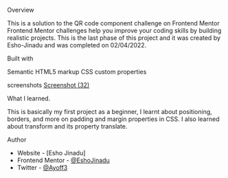 Overview

This is a solution to the QR code component challenge on Frontend Mentor
Frontend Mentor challenges help you improve your coding skills by building realistic projects.
This is the last phase of this project and it was created by Esho-Jinadu and was completed on 02/04/2022.

Built with

Semantic HTML5 markup
CSS custom properties

screenshots
[Screenshot (32)](https://user-images.githubusercontent.com/98701613/152839528-3327b825-d810-46e2-9bde-2ea0124bc2b4.png)



What I learned.

This is basically my first project as a beginner, I learnt about positioning, borders, and more on padding and margin properties in CSS.
I also learned about transform and its property translate.

Author

- Website - [Esho Jinadu]
- Frontend Mentor - [@EshoJinadu](https://www.frontendmentor.io/profile/@EshoJinadu)
- Twitter - [@Ayoff3](https://www.twitter.com/@Ayoff3)

